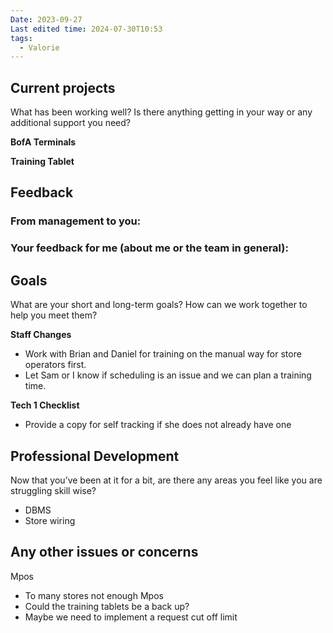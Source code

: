 ```yaml
---
Date: 2023-09-27
Last edited time: 2024-07-30T10:53
tags:
  - Valorie
---
```

## Current projects

What has been working well? Is there anything getting in your way or any additional support you need?

**BofA Terminals**

  

  

**Training Tablet**

  

## Feedback

### From management to you:

### Your feedback for me (about me or the team in general):

  

## Goals

What are your short and long-term goals? How can we work together to help you meet them?

**Staff Changes**

- Work with Brian and Daniel for training on the manual way for store operators first.
- Let Sam or I know if scheduling is an issue and we can plan a training time.

  

**Tech 1 Checklist**

- Provide a copy for self tracking if she does not already have one

## Professional Development

Now that you’ve been at it for a bit, are there any areas you feel like you are struggling skill wise?

- DBMS
- Store wiring

## Any other issues or concerns

Mpos

- To many stores not enough Mpos
- Could the training tablets be a back up?
- Maybe we need to implement a request cut off limit